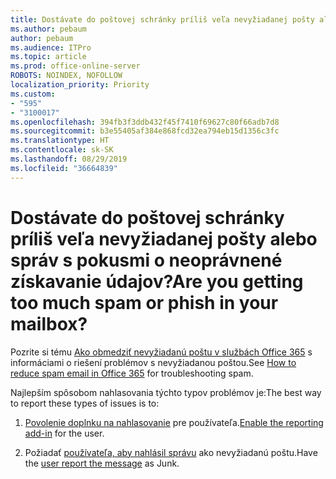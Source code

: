 ```yaml
---
title: Dostávate do poštovej schránky príliš veľa nevyžiadanej pošty alebo správ s pokusmi o neoprávnené získavanie údajov?
ms.author: pebaum
author: pebaum
ms.audience: ITPro
ms.topic: article
ms.prod: office-online-server
ROBOTS: NOINDEX, NOFOLLOW
localization_priority: Priority
ms.custom:
- "595"
- "3100017"
ms.openlocfilehash: 394fb3f3ddb432f45f7410f69627c80f66adb7d8
ms.sourcegitcommit: b3e55405af384e868fcd32ea794eb15d1356c3fc
ms.translationtype: HT
ms.contentlocale: sk-SK
ms.lasthandoff: 08/29/2019
ms.locfileid: "36664839"
---
```

# <a name="are-you-getting-too-much-spam-or-phish-in-your-mailbox"></a><span data-ttu-id="f49e9-102">Dostávate do poštovej schránky príliš veľa nevyžiadanej pošty alebo správ s pokusmi o neoprávnené získavanie údajov?</span><span class="sxs-lookup"><span data-stu-id="f49e9-102">Are you getting too much spam or phish in your mailbox?</span></span>

<span data-ttu-id="f49e9-103">Pozrite si tému [Ako obmedziť nevyžiadanú poštu v službách Office 365](https://docs.microsoft.com/office365/securitycompliance/reduce-spam-email) s informáciami o riešení problémov s nevyžiadanou poštou.</span><span class="sxs-lookup"><span data-stu-id="f49e9-103">See [How to reduce spam email in Office 365](https://docs.microsoft.com/office365/securitycompliance/reduce-spam-email) for troubleshooting spam.</span></span>
  
<span data-ttu-id="f49e9-104">Najlepším spôsobom nahlasovania týchto typov problémov je:</span><span class="sxs-lookup"><span data-stu-id="f49e9-104">The best way to report these types of issues is to:</span></span>
  
1. <span data-ttu-id="f49e9-105">[Povolenie doplnku na nahlasovanie](https://docs.microsoft.com/office365/securitycompliance/enable-the-report-message-add-in) pre používateľa.</span><span class="sxs-lookup"><span data-stu-id="f49e9-105">[Enable the reporting add-in](https://docs.microsoft.com/office365/securitycompliance/enable-the-report-message-add-in) for the user.</span></span>

2. <span data-ttu-id="f49e9-106">Požiadať [používateľa, aby nahlásil správu](https://support.office.com/article/b5caa9f1-cdf3-4443-af8c-ff724ea719d2) ako nevyžiadanú poštu.</span><span class="sxs-lookup"><span data-stu-id="f49e9-106">Have the [user report the message](https://support.office.com/article/b5caa9f1-cdf3-4443-af8c-ff724ea719d2) as Junk.</span></span>
